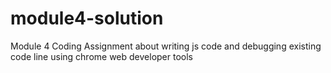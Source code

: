 # module4-solution
Module 4 Coding Assignment about writing js code and debugging existing code line using chrome web developer tools
